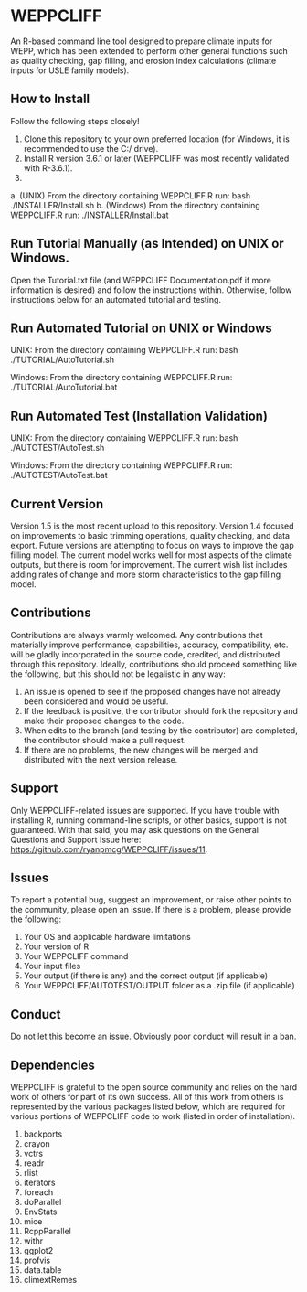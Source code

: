 # WEPPCLIFF
An R-based command line tool designed to prepare climate inputs for WEPP, which has been extended to perform other general functions such as quality checking, gap filling, and erosion index calculations (climate inputs for USLE family models).

## How to Install
Follow the following steps closely! 

1. Clone this repository to your own preferred location (for Windows, it is recommended to use the C:/ drive).
2. Install R version 3.6.1 or later (WEPPCLIFF was most recently validated with R-3.6.1).
3.
  a. (UNIX) From the directory containing WEPPCLIFF.R run: bash ./INSTALLER/Install.sh
  b. (Windows) From the directory containing WEPPCLIFF.R run: ./INSTALLER/Install.bat

## Run Tutorial Manually (as Intended) on UNIX or Windows.
Open the Tutorial.txt file (and WEPPCLIFF Documentation.pdf if more information is desired) and follow the instructions within. Otherwise, follow instructions below for an automated tutorial and testing.

## Run Automated Tutorial on UNIX or Windows
UNIX: From the directory containing WEPPCLIFF.R run: bash ./TUTORIAL/AutoTutorial.sh

Windows: From the directory containing WEPPCLIFF.R run: ./TUTORIAL/AutoTutorial.bat

## Run Automated Test (Installation Validation)
UNIX: From the directory containing WEPPCLIFF.R run: bash ./AUTOTEST/AutoTest.sh

Windows: From the directory containing WEPPCLIFF.R run: ./AUTOTEST/AutoTest.bat

## Current Version
Version 1.5 is the most recent upload to this repository. Version 1.4 focused on improvements to basic trimming operations, quality checking, and data export. Future versions are attempting to focus on ways to improve the gap filling model. The current model works well for most aspects of the climate outputs, but there is room for improvement. The current wish list includes adding rates of change and more storm characteristics to the gap filling model.

## Contributions
Contributions are always warmly welcomed. Any contributions that materially improve performance, capabilities, accuracy, compatibility, etc. will be gladly incorporated in the source code, credited, and distributed through this repository. Ideally, contributions should proceed something like the following, but this should not be legalistic in any way:
1. An issue is opened to see if the proposed changes have not already been considered and would be useful.
2. If the feedback is positive, the contributor should fork the repository and make their proposed changes to the code.
3. When edits to the branch (and testing by the contributor) are completed, the contributor should make a pull request.
4. If there are no problems, the new changes will be merged and distributed with the next version release.

## Support
Only WEPPCLIFF-related issues are supported. If you have trouble with installing R, running command-line scripts, or other basics, support is not guaranteed. With that said, you may ask questions on the General Questions and Support Issue here: https://github.com/ryanpmcg/WEPPCLIFF/issues/11.

## Issues
To report a potential bug, suggest an improvement, or raise other points to the community, please open an issue. If there is a problem, please provide the following:
1. Your OS and applicable hardware limitations
2. Your version of R
3. Your WEPPCLIFF command
4. Your input files
5. Your output (if there is any) and the correct output (if applicable)
6. Your WEPPCLIFF/AUTOTEST/OUTPUT folder as a .zip file (if applicable)

## Conduct
Do not let this become an issue. Obviously poor conduct will result in a ban.

## Dependencies
WEPPCLIFF is grateful to the open source community and relies on the hard work of others for part of its own success. All of this work from others is represented by the various packages listed below, which are required for various portions of WEPPCLIFF code to work (listed in order of installation).

1. backports
2. crayon
3. vctrs
4. readr
5. rlist
6. iterators
7. foreach
8. doParallel
9. EnvStats
10. mice
11. RcppParallel
12. withr
13. ggplot2
14. profvis
15. data.table
16. climextRemes

